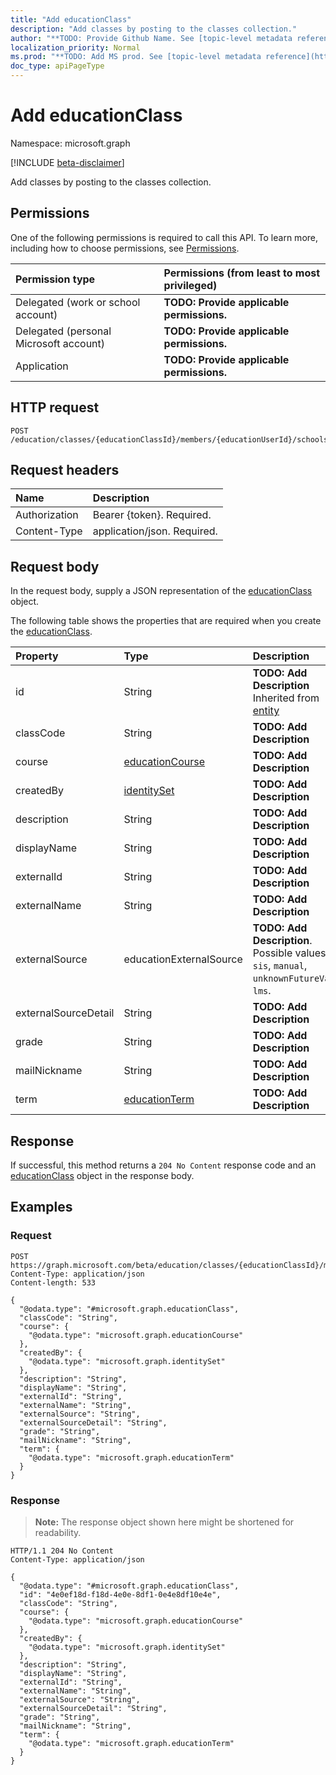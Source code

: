 ```yaml
---
title: "Add educationClass"
description: "Add classes by posting to the classes collection."
author: "**TODO: Provide Github Name. See [topic-level metadata reference](https://msgo.azurewebsites.net/add/document/guidelines/metadata.html#topic-level-metadata)**"
localization_priority: Normal
ms.prod: "**TODO: Add MS prod. See [topic-level metadata reference](https://msgo.azurewebsites.net/add/document/guidelines/metadata.html#topic-level-metadata)**"
doc_type: apiPageType
---
```


# Add educationClass
Namespace: microsoft.graph

[!INCLUDE [beta-disclaimer](../../includes/beta-disclaimer.md)]

Add classes by posting to the classes collection.

## Permissions
One of the following permissions is required to call this API. To learn more, including how to choose permissions, see [Permissions](/graph/permissions-reference).

|Permission type|Permissions (from least to most privileged)|
|:---|:---|
|Delegated (work or school account)|**TODO: Provide applicable permissions.**|
|Delegated (personal Microsoft account)|**TODO: Provide applicable permissions.**|
|Application|**TODO: Provide applicable permissions.**|

## HTTP request

<!-- {
  "blockType": "ignored"
}
-->
``` http
POST /education/classes/{educationClassId}/members/{educationUserId}/schools/{educationSchoolId}/classes/$ref
```

## Request headers
|Name|Description|
|:---|:---|
|Authorization|Bearer {token}. Required.|
|Content-Type|application/json. Required.|

## Request body
In the request body, supply a JSON representation of the [educationClass](../resources/educationclass.md) object.

The following table shows the properties that are required when you create the [educationClass](../resources/educationclass.md).

|Property|Type|Description|
|:---|:---|:---|
|id|String|**TODO: Add Description** Inherited from [entity](../resources/entity.md)|
|classCode|String|**TODO: Add Description**|
|course|[educationCourse](../resources/educationcourse.md)|**TODO: Add Description**|
|createdBy|[identitySet](../resources/identityset.md)|**TODO: Add Description**|
|description|String|**TODO: Add Description**|
|displayName|String|**TODO: Add Description**|
|externalId|String|**TODO: Add Description**|
|externalName|String|**TODO: Add Description**|
|externalSource|educationExternalSource|**TODO: Add Description**. Possible values are: `sis`, `manual`, `unknownFutureValue`, `lms`.|
|externalSourceDetail|String|**TODO: Add Description**|
|grade|String|**TODO: Add Description**|
|mailNickname|String|**TODO: Add Description**|
|term|[educationTerm](../resources/educationterm.md)|**TODO: Add Description**|



## Response

If successful, this method returns a `204 No Content` response code and an [educationClass](../resources/educationclass.md) object in the response body.

## Examples

### Request
<!-- {
  "blockType": "request",
  "name": "create_educationclass_from_"
}
-->
``` http
POST https://graph.microsoft.com/beta/education/classes/{educationClassId}/members/{educationUserId}/schools/{educationSchoolId}/classes/$ref
Content-Type: application/json
Content-length: 533

{
  "@odata.type": "#microsoft.graph.educationClass",
  "classCode": "String",
  "course": {
    "@odata.type": "microsoft.graph.educationCourse"
  },
  "createdBy": {
    "@odata.type": "microsoft.graph.identitySet"
  },
  "description": "String",
  "displayName": "String",
  "externalId": "String",
  "externalName": "String",
  "externalSource": "String",
  "externalSourceDetail": "String",
  "grade": "String",
  "mailNickname": "String",
  "term": {
    "@odata.type": "microsoft.graph.educationTerm"
  }
}
```


### Response
>**Note:** The response object shown here might be shortened for readability.
<!-- {
  "blockType": "response",
  "truncated": true,
  "@odata.type": "microsoft.graph.educationClass"
}
-->
``` http
HTTP/1.1 204 No Content
Content-Type: application/json

{
  "@odata.type": "#microsoft.graph.educationClass",
  "id": "4e0ef18d-f18d-4e0e-8df1-0e4e8df10e4e",
  "classCode": "String",
  "course": {
    "@odata.type": "microsoft.graph.educationCourse"
  },
  "createdBy": {
    "@odata.type": "microsoft.graph.identitySet"
  },
  "description": "String",
  "displayName": "String",
  "externalId": "String",
  "externalName": "String",
  "externalSource": "String",
  "externalSourceDetail": "String",
  "grade": "String",
  "mailNickname": "String",
  "term": {
    "@odata.type": "microsoft.graph.educationTerm"
  }
}
```

